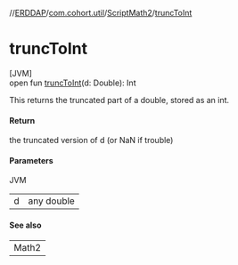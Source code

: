 //[ERDDAP](../../../index.md)/[com.cohort.util](../index.md)/[ScriptMath2](index.md)/[truncToInt](trunc-to-int.md)

# truncToInt

[JVM]\
open fun [truncToInt](trunc-to-int.md)(d: Double): Int

This returns the truncated part of a double, stored as an int.

#### Return

the truncated version of d (or NaN if trouble)

#### Parameters

JVM

| | |
|---|---|
| d | any double |

#### See also

| |
|---|
| Math2 |